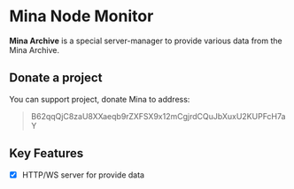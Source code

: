# Mina Node Monitor
**Mina Archive** is a special server-manager to provide various data from the Mina Archive.

## Donate a project
You can support project, donate Mina to address:
> B62qqQjC8zaU8XXaeqb9rZXFSX9x12mCgjrdCQuJbXuxU2KUPFcH7aY

## Key Features
+ [x] HTTP/WS server for provide data